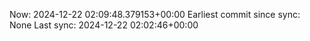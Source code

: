 Now: 2024-12-22 02:09:48.379153+00:00 Earliest commit since sync: None Last sync: 2024-12-22 02:02:46+00:00
